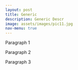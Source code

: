 ```yaml
---
layout: post
title: Generic
description: Generic Descr
image: assets/images/pic11.jpg
nav-menu: true
---
```


Paragraph 1

Paragraph 2

Paragraph 3
